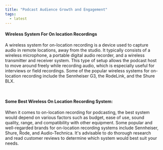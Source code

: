 ```yaml
---
title: "Podcast Audience Growth and Engagement"
tags:
  - latest
---
```


#### Wireless System For On location Recordings

<p class="text-md">
A wireless system for on-location recording is a device used to capture audio in remote locations, away from the studio. It typically consists of a wireless microphone, a portable digital audio recorder, and a wireless transmitter and receiver system. This type of setup allows the podcast host to move around freely while recording audio, which is especially useful for interviews or field recordings. Some of the popular wireless systems for on-location recording include the Sennheiser G3, the RodeLink, and the Shure BLX.</p>

<br>

#### Some Best Wireless On Location Recording System:

<p class="text-md">When it comes to on-location recording for podcasting, the best system would depend on various factors such as budget, ease of use, sound quality, range, and compatibility with other equipment. Some popular and well-regarded brands for on-location recording systems include Sennheiser, Shure, Rode, and Audio-Technica. It's advisable to do thorough research and read customer reviews to determine which system would best suit your needs.</p>
